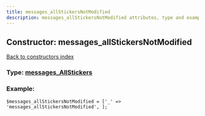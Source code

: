 ```yaml
---
title: messages_allStickersNotModified
description: messages_allStickersNotModified attributes, type and example
---
```

## Constructor: messages\_allStickersNotModified  
[Back to constructors index](index.md)






### Type: [messages\_AllStickers](../types/messages_AllStickers.md)


### Example:

```
$messages_allStickersNotModified = ['_' => 'messages_allStickersNotModified', ];
```  

